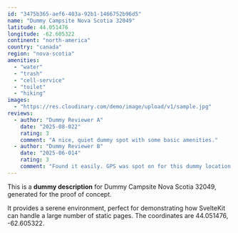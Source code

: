```yaml
---
id: "3475b365-aef6-403a-92b1-1466752b96d5"
name: "Dummy Campsite Nova Scotia 32049"
latitude: 44.051476
longitude: -62.605322
continent: "north-america"
country: "canada"
region: "nova-scotia"
amenities:
  - "water"
  - "trash"
  - "cell-service"
  - "toilet"
  - "hiking"
images:
  - "https://res.cloudinary.com/demo/image/upload/v1/sample.jpg"
reviews:
  - author: "Dummy Reviewer A"
    date: "2025-08-022"
    rating: 3
    comment: "A nice, quiet dummy spot with some basic amenities."
  - author: "Dummy Reviewer B"
    date: "2025-06-014"
    rating: 3
    comment: "Found it easily. GPS was spot on for this dummy location."
---
```


This is a **dummy description** for Dummy Campsite Nova Scotia 32049, generated for the proof of concept.

It provides a serene environment, perfect for demonstrating how SvelteKit can handle a large number of static pages. The coordinates are 44.051476, -62.605322.
